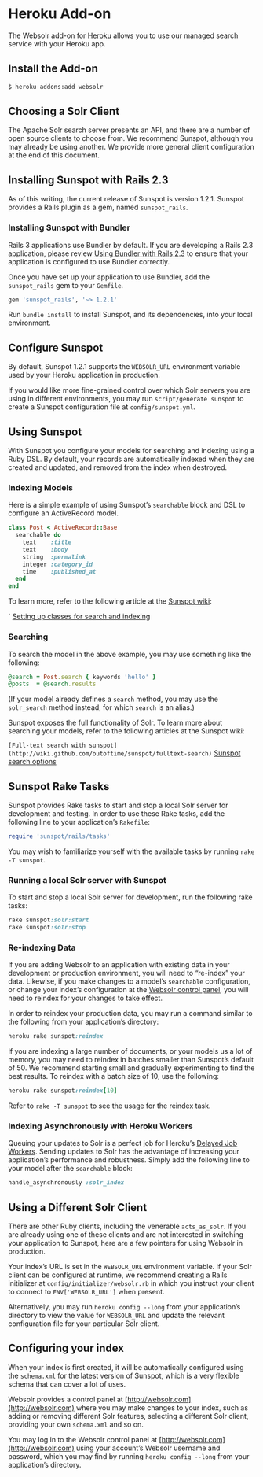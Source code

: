 # Heroku Add-on

The Websolr add-on for [Heroku](http://heroku.com) allows you to use our managed search service with your Heroku app.

## Install the Add-on

```bash
$ heroku addons:add websolr
```

## Choosing a Solr Client

The Apache Solr search server presents an API, and there are a number of open source clients to choose from. We recommend Sunspot, although you may already be using another. We provide more general client configuration at the end of this document.

## Installing Sunspot with Rails 2.3

As of this writing, the current release of Sunspot is version 1.2.1. Sunspot provides a Rails plugin as a gem, named `sunspot_rails`.

### Installing Sunspot with Bundler

Rails 3 applications use Bundler by default. If you are developing a Rails 2.3 application, please review [Using Bundler with Rails 2.3](http://gembundler.com/rails23.html) to ensure that your application is configured to use Bundler correctly.

Once you have set up your application to use Bundler, add the `sunspot_rails` gem to your `Gemfile`.

```ruby
gem 'sunspot_rails', '~> 1.2.1'
```

Run `bundle install` to install Sunspot, and its dependencies, into your local environment.

## Configure Sunspot

By default, Sunspot 1.2.1 supports the `WEBSOLR_URL` environment variable used by your Heroku application in production.

If you would like more fine-grained control over which Solr servers you are using in different environments, you may run `script/generate sunspot` to create a Sunspot configuration file at `config/sunspot.yml`.

## Using Sunspot

With Sunspot you configure your models for searching and indexing using a Ruby DSL. By default, your records are automatically indexed when they are created and updated, and removed from the index when destroyed.

### Indexing Models

Here is a simple example of using Sunspot’s `searchable` block and DSL to configure an ActiveRecord model.

```ruby
class Post < ActiveRecord::Base
  searchable do
    text    :title
    text    :body
    string  :permalink
    integer :category_id
    time    :published_at
  end
end
```

To learn more, refer to the following article at the [Sunspot wiki](http://wiki.github.com/outoftime/sunspot):

` [Setting up classes for search and indexing](http://wiki.github.com/outoftime/sunspot/setting-up-classes-for-search-and-indexing)

### Searching

To search the model in the above example, you may use something like the following:

```ruby
@search = Post.search { keywords 'hello' }
@posts  = @search.results
```

(If your model already defines a `search` method, you may use the `solr_search` method instead, for which `search` is an alias.)

Sunspot exposes the full functionality of Solr. To learn more about searching your models, refer to the following articles at the Sunspot wiki:

` [Full-text search with sunspot](http://wiki.github.com/outoftime/sunspot/fulltext-search)
` [Sunspot search options](http://wiki.github.com/outoftime/sunspot/working-with-search)

## Sunspot Rake Tasks

Sunspot provides Rake tasks to start and stop a local Solr server for development and testing. In order to use these Rake tasks, add the following line to your application’s `Rakefile`:

```ruby
require 'sunspot/rails/tasks'
```

You may wish to familiarize yourself with the available tasks by running `rake -T sunspot`.

### Running a local Solr server with Sunspot

To start and stop a local Solr server for development, run the following rake tasks:

```ruby
rake sunspot:solr:start
rake sunspot:solr:stop
```

### Re-indexing Data

If you are adding Websolr to an application with existing data in your development or production environment, you will need to “re-index” your data. Likewise, if you make changes to a model’s `searchable` configuration, or change your index’s configuration at the [Websolr control panel](http://websolr.com/slices), you will need to reindex for your changes to take effect.

In order to reindex your production data, you may run a command similar to the following from your application’s directory:

```ruby
heroku rake sunspot:reindex
```

If you are indexing a large number of documents, or your models us a lot of memory, you may need to reindex in batches smaller than Sunspot’s default of 50. We recommend starting small and gradually experimenting to find the best results. To reindex with a batch size of 10, use the following:

```ruby
heroku rake sunspot:reindex[10]
```

Refer to `rake -T sunspot` to see the usage for the reindex task.

### Indexing Asynchronously with Heroku Workers

Queuing your updates to Solr is a perfect job for Heroku’s [Delayed Job Workers](http://devcenter.heroku.com/articles/delayed-job). Sending updates to Solr has the advantage of increasing your application’s performance and robustness. Simply add the following line to your model after the `searchable` block:

```ruby
handle_asynchronously :solr_index
```

## Using a Different Solr Client

There are other Ruby clients, including the venerable `acts_as_solr`. If you are already using one of these clients and are not interested in switching your application to Sunspot, here are a few pointers for using Websolr in production.

Your index’s URL is set in the `WEBSOLR_URL` environment variable. If your Solr client can be configured at runtime, we recommend creating a Rails initializer at `config/initializer/websolr.rb` in which you instruct your client to connect to `ENV['WEBSOLR_URL']` when present.

Alternatively, you may run `heroku config --long` from your application’s directory to view the value for `WEBSOLR_URL` and update the relevant configuration file for your particular Solr client.

## Configuring your index

When your index is first created, it will be automatically configured using the `schema.xml` for the latest version of Sunspot, which is a very flexible schema that can cover a lot of uses.

Websolr provides a control panel at [http://websolr.com](http://websolr.com) where you may make changes to your index, such as adding or removing different Solr features, selecting a different Solr client, providing your own `schema.xml` and so on.

You may log in to the Websolr control panel at [http://websolr.com](http://websolr.com) using your account’s Websolr username and password, which you may find by running `heroku config --long` from your application’s directory.

